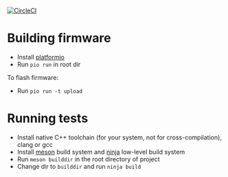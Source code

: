 [![CircleCI](https://circleci.com/gh/kolen/pm_logger.svg?style=svg)](https://circleci.com/gh/kolen/pm_logger)

# Building firmware

* Install [platformio](https://platformio.org)
* Run `pio run` in root dir

To flash firmware:

* Run `pio run -t upload`

# Running tests

* Install native C++ toolchain (for your system, not for cross-compilation), clang or gcc
* Install [meson](https://mesonbuild.com/) build system and [ninja](https://ninja-build.org/) low-level build system
* Run `meson builddir` in the root directory of project
* Change dir to `builddir` and run `ninja build`
